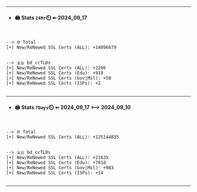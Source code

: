 

---
- #### 🖨️ **Stats** `24Hr`⏲️ ➼ 2024_09_17
```console


--> 🌐 Total
[+] New/ReNewed SSL Certs (ALL): +14096679


--> 🇧🇩 bd_ccTLDs
[+] New/ReNewed SSL Certs (ALL): +2266
[+] New/ReNewed SSL Certs (Edu): +918
[+] New/ReNewed SSL Certs (Gov|Mil): +50
[+] New/ReNewed SSL Certs (ISPs): +2


```

---
- #### 🖨️ **Stats** `7Days`⏲️ ➼ 2024_09_17 <--> 2024_09_10
```console


--> 🌐 Total
[+] New/ReNewed SSL Certs (ALL): +125144835


--> 🇧🇩 bd_ccTLDs
[+] New/ReNewed SSL Certs (ALL): +21635
[+] New/ReNewed SSL Certs (Edu): +7814
[+] New/ReNewed SSL Certs (Gov|Mil): +983
[+] New/ReNewed SSL Certs (ISPs): +14


```

---

